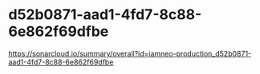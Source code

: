 # d52b0871-aad1-4fd7-8c88-6e862f69dfbe
https://sonarcloud.io/summary/overall?id=iamneo-production_d52b0871-aad1-4fd7-8c88-6e862f69dfbe
